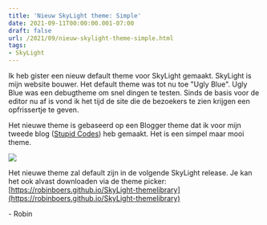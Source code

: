 ```yaml
---
title: 'Nieuw SkyLight theme: Simple'
date: 2021-09-11T00:00:00.001-07:00
draft: false
url: /2021/09/nieuw-skylight-theme-simple.html
tags: 
- SkyLight
---
```


Ik heb gister een nieuw default theme voor SkyLight gemaakt. SkyLight is mijn website bouwer. Het default theme was tot nu toe "Ugly Blue". Ugly Blue was een debugtheme om snel dingen te testen. Sinds de basis voor de editor nu af is vond ik het tijd de site die de bezoekers te zien krijgen een opfrissertje te geven.

Het nieuwe theme is gebaseerd op een Blogger theme dat ik voor mijn tweede blog ([Stupid Codes](https://stupidstuffwastaken.blogspot.com/)) heb gemaakt. Het is een simpel maar mooi theme.

[![](https://1.bp.blogspot.com/-0ie2os7ZuAc/YTuzXT6blLI/AAAAAAAAK-U/RtVkCnKdN24mjFEdZUFudQ7Om5wTn-tVwCLcBGAsYHQ/w640-h325/2021-09-10-213156_1909x964_scrot.png)](https://1.bp.blogspot.com/-0ie2os7ZuAc/YTuzXT6blLI/AAAAAAAAK-U/RtVkCnKdN24mjFEdZUFudQ7Om5wTn-tVwCLcBGAsYHQ/s1909/2021-09-10-213156_1909x964_scrot.png)

Het nieuwe theme zal default zijn in de volgende SkyLight release. Je kan het ook alvast downloaden via de theme picker: [https://robinboers.github.io/SkyLight-themelibrary](https://robinboers.github.io/SkyLight-themelibrary)

\- Robin
